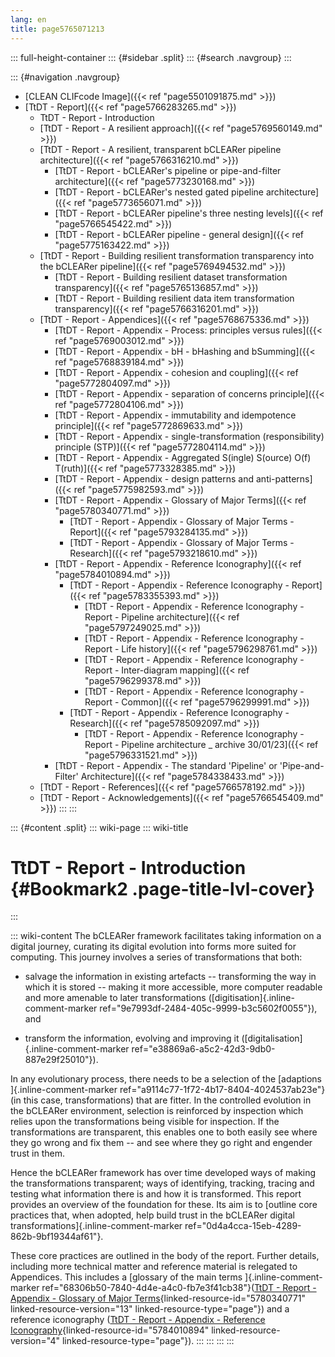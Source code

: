 ```yaml
---
lang: en
title: page5765071213
---
```


::: full-height-container
::: {#sidebar .split}
::: {#search .navgroup}
:::

::: {#navigation .navgroup}
-   [CLEAN CLIFcode Image]({{< ref "page5501091875.md" >}})
-   [TtDT - Report]({{< ref "page5766283265.md" >}})
    -   TtDT - Report - Introduction
    -   [TtDT - Report - A resilient approach]({{< ref "page5769560149.md" >}})
    -   [TtDT - Report - A resilient, transparent bCLEARer pipeline
        architecture]({{< ref "page5766316210.md" >}})
        -   [TtDT - Report - bCLEARer\'s pipeline or pipe-and-filter
            architecture]({{< ref "page5773230168.md" >}})
        -   [TtDT - Report - bCLEARer\'s nested gated pipeline
            architecture]({{< ref "page5773656071.md" >}})
        -   [TtDT - Report - bCLEARer pipeline\'s three nesting
            levels]({{< ref "page5766545422.md" >}})
        -   [TtDT - Report - bCLEARer pipeline - general
            design]({{< ref "page5775163422.md" >}})
    -   [TtDT - Report - Building resilient transformation transparency
        into the bCLEARer pipeline]({{< ref "page5769494532.md" >}})
        -   [TtDT - Report - Building resilient dataset transformation
            transparency]({{< ref "page5765136857.md" >}})
        -   [TtDT - Report - Building resilient data item transformation
            transparency]({{< ref "page5766316201.md" >}})
    -   [TtDT - Report - Appendices]({{< ref "page5768675336.md" >}})
        -   [TtDT - Report - Appendix - Process: principles versus
            rules]({{< ref "page5769003012.md" >}})
        -   [TtDT - Report - Appendix - bH - bHashing and
            bSumming]({{< ref "page5768839184.md" >}})
        -   [TtDT - Report - Appendix - cohesion and
            coupling]({{< ref "page5772804097.md" >}})
        -   [TtDT - Report - Appendix - separation of concerns
            principle]({{< ref "page5772804106.md" >}})
        -   [TtDT - Report - Appendix - immutability and idempotence
            principle]({{< ref "page5772869633.md" >}})
        -   [TtDT - Report - Appendix - single-transformation
            (responsibility) principle (STP)]({{< ref "page5772804114.md" >}})
        -   [TtDT - Report - Appendix - Aggregated S(ingle) S(ource)
            O(f) T(ruth)]({{< ref "page5773328385.md" >}})
        -   [TtDT - Report - Appendix - design patterns and
            anti-patterns]({{< ref "page5775982593.md" >}})
        -   [TtDT - Report - Appendix - Glossary of Major
            Terms]({{< ref "page5780340771.md" >}})
            -   [TtDT - Report - Appendix - Glossary of Major Terms -
                Report]({{< ref "page5793284135.md" >}})
            -   [TtDT - Report - Appendix - Glossary of Major Terms -
                Research]({{< ref "page5793218610.md" >}})
        -   [TtDT - Report - Appendix - Reference
            Iconography]({{< ref "page5784010894.md" >}})
            -   [TtDT - Report - Appendix - Reference Iconography -
                Report]({{< ref "page5783355393.md" >}})
                -   [TtDT - Report - Appendix - Reference Iconography -
                    Report - Pipeline architecture]({{< ref "page5797249025.md" >}})
                -   [TtDT - Report - Appendix - Reference Iconography -
                    Report - Life history]({{< ref "page5796298761.md" >}})
                -   [TtDT - Report - Appendix - Reference Iconography -
                    Report - Inter-diagram mapping]({{< ref "page5796299378.md" >}})
                -   [TtDT - Report - Appendix - Reference Iconography -
                    Report - Common]({{< ref "page5796299991.md" >}})
            -   [TtDT - Report - Appendix - Reference Iconography -
                Research]({{< ref "page5785092097.md" >}})
                -   [TtDT - Report - Appendix - Reference Iconography -
                    Report - Pipeline architecture \_ archive
                    30/01/23]({{< ref "page5796331521.md" >}})
        -   [TtDT - Report - Appendix - The standard \'Pipeline\' or
            \'Pipe-and-Filter\' Architecture]({{< ref "page5784338433.md" >}})
    -   [TtDT - Report - References]({{< ref "page5766578192.md" >}})
    -   [TtDT - Report - Acknowledgements]({{< ref "page5766545409.md" >}})
:::
:::

::: {#content .split}
::: wiki-page
::: wiki-title
# TtDT - Report - Introduction {#Bookmark2 .page-title-lvl-cover}
:::

::: wiki-content
The bCLEARer framework facilitates taking information on a digital
journey, curating its digital evolution into forms more suited for
computing. This journey involves a series of transformations that both:

-   salvage the information in existing artefacts -- transforming the
    way in which it is stored -- making it more accessible, more
    computer readable and more amenable to later transformations
    ([digitisation]{.inline-comment-marker
    ref="9e7993df-2484-405c-9999-b3c5602f0055"}), and

-   transform the information, evolving and improving it
    ([digitalisation]{.inline-comment-marker
    ref="e38869a6-a5c2-42d3-9db0-887e29f25010"}).

In any evolutionary process, there needs to be a selection of the
[adaptions ]{.inline-comment-marker
ref="a9114c77-1f72-4b17-8404-4024537ab23e"}(in this case,
transformations) that are fitter. In the controlled evolution in the
bCLEARer environment, selection is reinforced by inspection which relies
upon the transformations being visible for inspection. If the
transformations are transparent, this enables one to both easily see
where they go wrong and fix them -- and see where they go right and
engender trust in them.

Hence the bCLEARer framework has over time developed ways of making the
transformations transparent; ways of identifying, tracking, tracing and
testing what information there is and how it is transformed. This report
provides an overview of the foundation for these. Its aim is to [outline
core practices that, when adopted, help build trust in the bCLEARer
digital transformations]{.inline-comment-marker
ref="0d4a4cca-15eb-4289-862b-9bf19344af61"}.

These core practices are outlined in the body of the report. Further
details, including more technical matter and reference material is
relegated to Appendices. This includes a [glossary of the main terms
]{.inline-comment-marker
ref="68306b50-7840-4d4e-a4c0-fb7e3f41cb38"}([TtDT - Report - Appendix -
Glossary of Major
Terms](page5780340771.md#Bookmark108 "TtDT - Report - Appendix - Glossary of Major Terms"){linked-resource-id="5780340771"
linked-resource-version="13" linked-resource-type="page"}) and a
reference iconography ([TtDT - Report - Appendix - Reference
Iconography](page5784010894.md#Bookmark115 "TtDT - Report - Appendix - Reference Iconography"){linked-resource-id="5784010894"
linked-resource-version="4" linked-resource-type="page"}).
:::
:::
:::
:::

